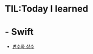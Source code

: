 # TIL:Today I learned

# - Swift

- [변수와 상수](https://github.com/ios-Jay/TIL/blob/main/swift%20basic/%EB%B3%80%EC%88%98%EC%99%80%20%EC%83%81%EC%88%98.md)
